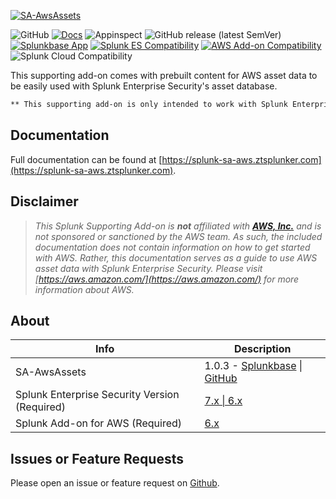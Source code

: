 [![SA-AwsAssets](./docs/assets/sa-aws-logo-lighttxt.svg)](https://splunk-sa-aws.ztsplunker.com)

![GitHub](https://img.shields.io/github/license/zachchristensen28/SA-AwsAssets)
[![Docs](https://github.com/ZachChristensen28/SA-AwsAssets/actions/workflows/docs.yml/badge.svg)](https://splunk-sa-aws.ztsplunker.com)
![Appinspect](https://github.com/ZachChristensen28/SA-AwsAssets/actions/workflows/appinspect.yml/badge.svg)
![GitHub release (latest SemVer)](https://img.shields.io/github/v/release/ZachChristensen28/SA-AwsAssets)
[![Splunkbase App](https://img.shields.io/badge/Splunkbase-SA--AwsAssets-blue)](https://splunkbase.splunk.com/app/6660/)
[![Splunk ES Compatibility](https://img.shields.io/badge/Splunk%20ES%20Compatibility-7.x%20|%206.x-success)](https://splunkbase.splunk.com/app/263)
[![AWS Add-on Compatibility](https://img.shields.io/badge/AWS%20Addon%20Compatibility-6.x-success)](https://splunkbase.splunk.com/app/1876)
![Splunk Cloud Compatibility](https://img.shields.io/badge/Splunk%20Cloud%20Ready-Victoria%20|%20Classic-informational?logo=splunk)

This supporting add-on comes with prebuilt content for AWS asset data to be easily used with Splunk Enterprise Security's asset database.

```markdown
** This supporting add-on is only intended to work with Splunk Enterprise Security deployments **
```

## Documentation

Full documentation can be found at [https://splunk-sa-aws.ztsplunker.com](https://splunk-sa-aws.ztsplunker.com).

## Disclaimer

> *This Splunk Supporting Add-on is __not__ affiliated with [__AWS, Inc.__](https://aws.amazon.com/) and is not sponsored or sanctioned by the AWS team. As such, the included documentation does not contain information on how to get started with AWS. Rather, this documentation serves as a guide to use AWS asset data with Splunk Enterprise Security. Please visit [https://aws.amazon.com/](https://aws.amazon.com/) for more information about AWS.*

## About

Info | Description
------|----------
SA-AwsAssets | 1.0.3 - [Splunkbase](https://splunkbase.splunk.com/app/6660/) \| [GitHub](https://github.com/ZachChristensen28/SA-AwsAssets)
Splunk Enterprise Security Version (Required) | [7.x \| 6.x](https://splunkbase.splunk.com/app/263)
Splunk Add-on for AWS (Required) | [6.x](https://splunkbase.splunk.com/app/1876)

## Issues or Feature Requests

Please open an issue or feature request on [Github](https://github.com/ZachChristensen28/SA-AwsAssets/issues).
